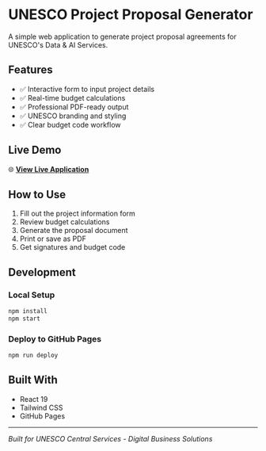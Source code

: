 # UNESCO Project Proposal Generator

A simple web application to generate project proposal agreements for UNESCO's Data & AI Services.

## Features

- ✅ Interactive form to input project details
- ✅ Real-time budget calculations
- ✅ Professional PDF-ready output
- ✅ UNESCO branding and styling
- ✅ Clear budget code workflow

## Live Demo

🌐 **[View Live Application](https://moi.github.io/unesco-project-generator)**

## How to Use

1. Fill out the project information form
2. Review budget calculations
3. Generate the proposal document
4. Print or save as PDF
5. Get signatures and budget code

## Development

### Local Setup
```bash
npm install
npm start
```

### Deploy to GitHub Pages
```bash
npm run deploy
```

## Built With

- React 19
- Tailwind CSS
- GitHub Pages

---

*Built for UNESCO Central Services - Digital Business Solutions*